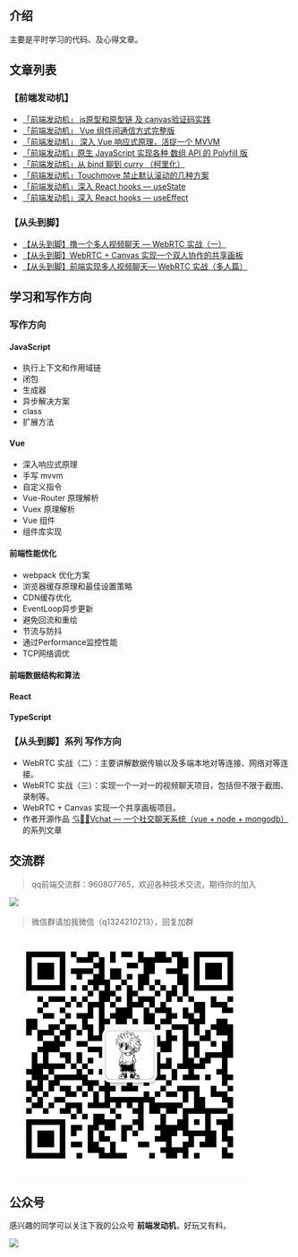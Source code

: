 ## 介绍
主要是平时学习的代码、及心得文章。
## 文章列表
### 【前端发动机】
* [「前端发动机」 js原型和原型链 及 canvas验证码实践](https://github.com/wuyawei/fe-code/blob/master/JavaScript/js%E5%9F%BA%E7%A1%80/%E5%8E%9F%E5%9E%8B%E5%92%8C%E5%8E%9F%E5%9E%8B%E9%93%BE/%E5%8E%9F%E5%9E%8B%E5%92%8C%E5%8E%9F%E5%9E%8B%E9%93%BE.md)
* [「前端发动机」 Vue 组件间通信方式完整版](https://github.com/wuyawei/fe-code/blob/master/vue/%E7%BB%84%E4%BB%B6%E9%97%B4%E9%80%9A%E4%BF%A1/1.md)
* [「前端发动机」 深入 Vue 响应式原理，活捉一个 MVVM](https://github.com/wuyawei/fe-code/blob/master/vue/mvvm/1.md)
* [「前端发动机」原生 JavaScript 实现各种 数组 API 的 Polyfill 版](https://github.com/wuyawei/fe-code/blob/master/tiku/1.md)
* [「前端发动机」从 bind 聊到 curry （柯里化）](https://github.com/wuyawei/fe-code/blob/master/JavaScript/%E5%87%BD%E6%95%B0%E5%BC%8F%E7%BC%96%E7%A8%8B/1.md)
* [「前端发动机」Touchmove 禁止默认滚动的几种方案](https://github.com/wuyawei/fe-code/blob/master/questions/passive-EventListener.md)
* [「前端发动机」深入 React hooks — useState](https://github.com/wuyawei/fe-code/blob/master/react/%E6%B7%B1%E5%85%A5%20React%20hooks%20%20%E2%80%94%20%20useState.md)
* [「前端发动机」深入 React hooks — useEffect](https://github.com/wuyawei/fe-code/blob/master/react/%E6%B7%B1%E5%85%A5%20React%20hooks%20%E2%80%94%20useEffect.md)
### 【从头到脚】
* [【从头到脚】撸一个多人视频聊天 — WebRTC 实战（一）](https://github.com/wuyawei/fe-code/blob/master/WebRTC/webrtc1.md)
* [【从头到脚】WebRTC + Canvas 实现一个双人协作的共享画板](https://github.com/wuyawei/fe-code/blob/master/WebRTC/webrtc2.md)
* [【从头到脚】前端实现多人视频聊天— WebRTC 实战（多人篇）](https://github.com/wuyawei/fe-code/blob/master/WebRTC/webrtc3.md)

## 学习和写作方向
### 写作方向
#### JavaScript
* 执行上下文和作用域链
* 闭包
* 生成器
* 异步解决方案
* class
* 扩展方法
#### Vue
* 深入响应式原理
* 手写 mvvm
* 自定义指令
* Vue-Router 原理解析
* Vuex 原理解析
* Vue 组件
* 组件库实现
#### 前端性能优化
* webpack 优化方案
* 浏览器缓存原理和最佳设置策略
* CDN缓存优化
* EventLoop异步更新
* 避免回流和重绘
* 节流与防抖
* 通过Performance监控性能
* TCP网络调优
#### 前端数据结构和算法
#### React
#### TypeScript

### 【从头到脚】系列 写作方向
* WebRTC 实战（二）：主要讲解数据传输以及多端本地对等连接、网络对等连接。
* WebRTC 实战（三）：实现一个一对一的视频聊天项目，包括但不限于截图、录制等。
* WebRTC + Canvas 实现一个共享画板项目。
* 作者开源作品  [💘🍦🙈Vchat — 一个社交聊天系统（vue + node + mongodb）](https://github.com/wuyawei/Vchat) 的系列文章

## 交流群
> qq前端交流群：960807765，欢迎各种技术交流，期待你的加入

![](https://user-gold-cdn.xitu.io/2018/12/9/16792b974b1355eb?w=240&h=328&f=jpeg&s=41198)

> 微信群请加我微信（q1324210213），回复加群

![](./user.jpg)
## 公众号
感兴趣的同学可以关注下我的公众号 **前端发动机**，好玩又有料。

![](https://user-gold-cdn.xitu.io/2019/7/21/16c14d1d0f3be11e?w=400&h=400&f=jpeg&s=34646)
